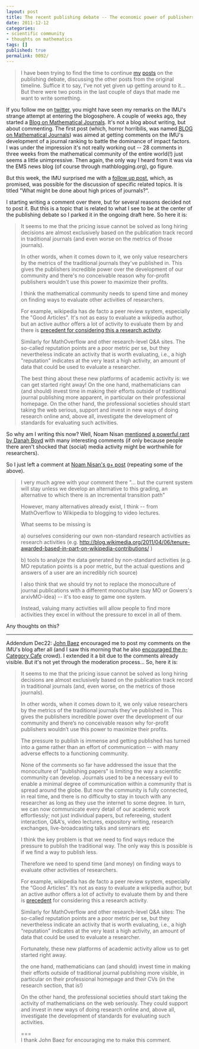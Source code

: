 ```yaml
---
layout: post
title: The recent publishing debate -- The economic power of publishers
date: 2011-12-12
categories:
- scientific community
- thoughts on mathematics
tags: []
published: true
permalink: 0092/
---
```


> I have been trying to find the time to continue [my](/0090/) [posts](/0091/) on the publishing debate, discussing the other posts from the original timeline. Suffice it to say, I've not yet given up getting around to it... But there were two posts in the last couple of days that made me want to write something.

If you follow me on [twitter](http://twitter.com/pkrautz), you might have seen my remarks on the IMU's strange attempt at entering the blogosphere. A couple of weeks ago, they started a [Blog on Mathematical Journals](http://blog.mathunion.org/journals/?no_cache=1). It's not a blog about writing, but about commenting. The first post (which, horror horribilis, was named [BLOG on Mathematical Journals](http://blog.mathunion.org/journals/?no_cache=1&tx_t3blog_pi1%5BblogList%5D%5BshowUid%5D=13&tx_t3blog_pi1%5BblogList%5D%5Byear%5D=2011&tx_t3blog_pi1%5BblogList%5D%5Bmonth%5D=11&tx_t3blog_pi1%5BblogList%5D%5Bday%5D=18&cHash=70d9d8e130f02e026e83e8797eddcde2)) was aimed at getting comments on the IMU's development of a journal ranking to battle the dominance of impact factors. I was under the impression it's not really working out -- 28 comments in three weeks from the mathematical community of the entire world(!) just seems a little unimpressive. Then again, the only way I heard from it was via the EMS news blog (of course through mathblogging.org), go figure.

But this week, the IMU surprised me with a [follow up post](http://blog.mathunion.org/journals/?no_cache=1&tx_t3blog_pi1%5BblogList%5D%5BshowUid%5D=17&tx_t3blog_pi1%5BblogList%5D%5Byear%5D=2011&tx_t3blog_pi1%5BblogList%5D%5Bmonth%5D=12&tx_t3blog_pi1%5BblogList%5D%5Bday%5D=07&cHash=bb9177d8192db5b5756aca088ea79677), which, as promised, was possible for the discussion of specific related topics. It is titled "What might be done about high prices of journals?".

I starting writing a comment over there, but for several reasons decided not to post it. But this is a topic that is related to what I see to be at the center of the publishing debate so I parked it in the ongoing draft here. So here it is:

> It seems to me that the pricing issue cannot be solved as long hiring decisions are almost exclusively based on the publication track record in traditional journals (and even worse on the metrics of those journals).
>
> In other words, when it comes down to it, we only value researchers by the metrics of the traditional journals they've published in. This gives the publishers incredible power over the development of our community and there's no conceivable reason why for-profit publishers wouldn't use this power to maximize their profits.
>
> I think the mathematical community needs to spend time and money on finding ways to evaluate other activities of researchers.
>
> For example, wikipedia has de facto a peer review system, especially the "Good Articles". It's not as easy to evaluate a wikipedia author, but an active author offers a lot of activity to evaluate them by and there is [precedent for considering this a research activity](http://blog.wikimedia.org/2011/04/06/tenure-awarded-based-in-part-on-wikipedia-contributions/).
>
> Similarly for MathOverflow and other research-level Q&A sites. The so-called reputation points are a poor metric per se, but they nevertheless indicate an activity that is worth evaluating, i.e., a high "reputation" indicates at the very least a high activity, an amount of data that could be used to evaluate a researcher.
>
> The best thing about these new platforms of academic activity is: we can get started right away! On the one hand, mathematicians can (and should) invest time in making their efforts outside of traditional journal publishing more apparent, in particular on their professional homepage. On the other hand, the professional societies should start taking the web serious, support and invest in new ways of doing research online and, above all, investigate the development of standards for evaluating such activities.

So why am I writing this now? Well, Noam Nisan [mentioned](https://plus.google.com/u/0/115326791063817065868/posts/LPcfboGHSPn) [a powerful rant by Danah Boyd](http://socialmediacollective.org/2011/12/11/scholarly-publishing/) with many interesting comments (if only because people there aren't shocked that (social) media activity might be worthwhile for researchers).

So I just left a comment at [Noam Nisan's g+ post](https://plus.google.com/u/0/115326791063817065868/posts/LPcfboGHSPn) (repeating some of the above).

> I very much agree with your comment there "... but the current system will stay unless we develop an alternative to this grading, an alternative to which there is an incremental transition path"
>
> However, many alternatives already exist, I think -- from MathOverflow to Wikipedia to blogging to video lectures.
>
> What seems to be missing is
>
> a) ourselves considering our own non-standard research activities as research activities (e.g. http://blog.wikimedia.org/2011/04/06/tenure-awarded-based-in-part-on-wikipedia-contributions/ )
>
> b) tools to analyze the data generated by non-standard activities (e.g. MO reputation points is a poor metric, but the actual questions and answers of a user are an incredibly rich source)
>
> I also think that we should try not to replace the monoculture of journal publications with a different monoculture (say MO or Gowers's arxivMO-idea) -- it's too easy to game one system.
>
> Instead, valuing many activities will allow people to find more activities they excel in without the pressure to excel in all of them.

Any thoughts on this?

----

Addendum Dec22: [John Baez](https://plus.google.com/u/0/103404025783539237119/posts/LzYYrHKVzsd) encouraged me to post my comments on the IMU's blog after all (and I saw this morning that he also [encouraged the n-Category Cafe](http://golem.ph.utexas.edu/category/2011/12/what_might_be_done_about_high.html) crowd). I extended it a bit due to the comments already visible. But it's not yet through the moderation process... So, here it is:

> It seems to me that the pricing issue cannot be solved as long hiring decisions are almost exclusively based on the publication track record in traditional journals (and, even worse, on the metrics of those journals).
>
> In other words, when it comes down to it, we only value researchers by the metrics of the traditional journals they’ve published in. This gives the publishers incredible power over the development of our community and there’s no conceivable reason why for-profit publishers wouldn’t use this power to maximize their profits.
>
> The pressure to publish is immense and getting published has turned into a game rather than an effort of communication -- with many adverse effects to a functioning community.
>
> None of the comments so far have addressed the issue that the monoculture of "publishing papers" is limiting the way a scientific community can develop. Journals used to be a necessary evil to enable a minimal degree of communication within a community that is spread around the globe. But now the community is fully connected, in real time, and there is no difficulty to stay in touch with any researcher as long as they use the internet to some degree. In turn, we can now communicate every detail of our academic work effortlessly; not just individual papers, but refereeing, student interaction, Q&A's, video lectures, expository writing, research exchanges, live-broadcasting talks and seminars etc
>
> I think the key problem is that we need to find ways reduce the pressure to publish the traditional way. The only way this is possible is if we find a way to publish less.
>
> Therefore we need to spend time (and money) on finding ways to evaluate other activities of researchers.
>
> For example, wikipedia has de facto a peer review system, especially the “Good Articles”. It’s not as easy to evaluate a wikipedia author, but an active author offers a lot of activity to evaluate them by and there is [precedent](http://blog.wikimedia.org/2011/04/06/tenure-awarded-based-in-part-on-wikipedia-contributions/) for considering this a research activity.
>
> Similarly for MathOverflow and other research-level Q&A sites: The so-called reputation points are a poor metric per se, but they nevertheless indicate an activity that is worth evaluating, i.e., a high “reputation” indicates at the very least a high activity, an amount of data that could be used to evaluate a researcher.
>
> Fortunately, these new platforms of academic activity allow us to get started right away.
>
> the one hand, mathematicians can (and should) invest time in making their efforts outside of traditional journal publishing more visible, in particular on their professional homepage and their CVs (in the research section, that is!)
>
> On the other hand, the professional societies should start taking the activity of mathematicians on the web seriously. They could support and invest in new ways of doing research online and, above all, investigate the development of standards for evaluating such activities.
>
> ===  
>  I thank John Baez for encouraging me to make this comment.
